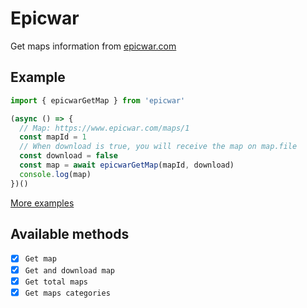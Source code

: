 # Epicwar

Get maps information from [epicwar.com](http://epicwar.com)


## Example
```ts
import { epicwarGetMap } from 'epicwar'

(async () => {
  // Map: https://www.epicwar.com/maps/1
  const mapId = 1
  // When download is true, you will receive the map on map.file
  const download = false
  const map = await epicwarGetMap(mapId, download)
  console.log(map)
})()
```
[More examples](https://github.com/Sansossio/epicwar-download-maps/tree/master/examples)

## Available methods
- [x] `Get map`
- [x] `Get and download map`
- [x] `Get total maps`
- [x] `Get maps categories`
